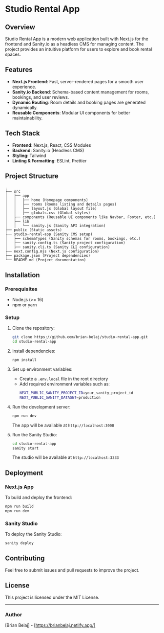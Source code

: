# Studio Rental App

## Overview
Studio Rental App is a modern web application built with Next.js for the frontend and Sanity.io as a headless CMS for managing content. The project provides an intuitive platform for users to explore and book rental spaces.

## Features
- **Next.js Frontend**: Fast, server-rendered pages for a smooth user experience.
- **Sanity.io Backend**: Schema-based content management for rooms, bookings, and user reviews.
- **Dynamic Routing**: Room details and booking pages are generated dynamically.
- **Reusable Components**: Modular UI components for better maintainability.

## Tech Stack
- **Frontend**: Next.js, React, CSS Modules
- **Backend**: Sanity.io (Headless CMS)
- **Styling**: Tailwind
- **Linting & Formatting**: ESLint, Prettier

## Project Structure
```
.
├── src
│   ├── app
│   │   ├── home (Homepage components)
│   │   ├── rooms (Rooms listing and details pages)
│   │   ├── layout.js (Global layout file)
│   │   ├── globals.css (Global styles)
│   ├── components (Reusable UI components like Navbar, Footer, etc.)
│   ├── lib
│   │   └── sanity.js (Sanity API integration)
├── public (Static assets)
├── studio-rental-app (Sanity CMS setup)
│   ├── schemaTypes (Sanity schemas for rooms, bookings, etc.)
│   ├── sanity.config.ts (Sanity project configuration)
│   ├── sanity.cli.ts (Sanity CLI configuration)
├── next.config.mjs (Next.js configuration)
├── package.json (Project dependencies)
└── README.md (Project documentation)
```

## Installation
### Prerequisites
- Node.js (>= 16)
- npm or yarn

### Setup
1. Clone the repository:
   ```sh
   git clone https://github.com/brian-belaj/studio-rental-app.git
   cd studio-rental-app
   ```
2. Install dependencies:
   ```sh
   npm install
   ```
3. Set up environment variables:
   - Create a `.env.local` file in the root directory
   - Add required environment variables such as:
     ```sh
     NEXT_PUBLIC_SANITY_PROJECT_ID=your_sanity_project_id
     NEXT_PUBLIC_SANITY_DATASET=production
     ```
4. Run the development server:
   ```sh
   npm run dev
   ```
   The app will be available at `http://localhost:3000`

5. Run the Sanity Studio:
   ```sh
   cd studio-rental-app
   sanity start
   ```
   The studio will be available at `http://localhost:3333`

## Deployment
### Next.js App
To build and deploy the frontend:
```sh
npm run build
npm run dev
```

### Sanity Studio
To deploy the Sanity Studio:
```sh
sanity deploy
```

## Contributing
Feel free to submit issues and pull requests to improve the project.

## License
This project is licensed under the MIT License.

---

### Author
[Brian Belaj] - [https://brianbelaj.netlify.app/]

